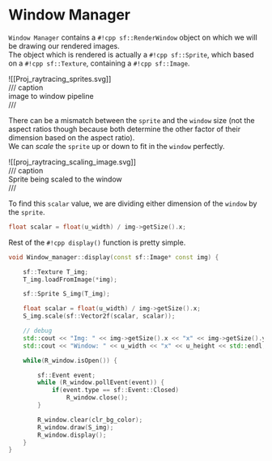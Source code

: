 # Window Manager

`Window Manager` contains a `#!cpp sf::RenderWindow` object on which we will be drawing our rendered images.  
The object which is rendered is actually a `#!cpp sf::Sprite`, which based on a `#!cpp sf::Texture`, containing a `#!cpp sf::Image`.  

![[Proj_raytracing_sprites.svg]]  
/// caption  
image to window pipeline  
///

There can be a mismatch between the `sprite` and the `window` size (not the aspect ratios though because both determine the other factor of their dimension based on the aspect ratio).  
We can _scale_ the `sprite` up or down to fit in the `window` perfectly.  

![[proj_raytracing_scaling_image.svg]]  
/// caption  
Sprite being scaled to the window  
///

To find this `scalar` value, we are dividing either dimension of the `window` by the `sprite`.

```cpp
float scalar = float(u_width) / img->getSize().x;
```

Rest of the `#!cpp display()` function is pretty simple.

```cpp
void Window_manager::display(const sf::Image* const img) {

    sf::Texture T_img;
    T_img.loadFromImage(*img);

    sf::Sprite S_img(T_img);

    float scalar = float(u_width) / img->getSize().x;
    S_img.scale(sf::Vector2f(scalar, scalar));

    // debug
    std::cout << "Img: " << img->getSize().x << "x" << img->getSize().y << std::endl;
    std::cout << "Window: " << u_width << "x" << u_height << std::endl;

    while(R_window.isOpen()) {

        sf::Event event;
        while (R_window.pollEvent(event)) {
            if(event.type == sf::Event::Closed)
                R_window.close();
        }

        R_window.clear(clr_bg_color);
        R_window.draw(S_img);
        R_window.display();
    }
}
```